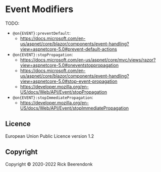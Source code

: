 # Event Modifiers

TODO:

- `@on{EVENT}:preventDefault`:
  - https://docs.microsoft.com/en-us/aspnet/core/blazor/components/event-handling?view=aspnetcore-5.0#prevent-default-actions
- `@on{EVENT}:stopPropagation`:
  - https://docs.microsoft.com/en-us/aspnet/core/mvc/views/razor?view=aspnetcore-5.0#oneventstoppropagation
  - https://docs.microsoft.com/en-us/aspnet/core/blazor/components/event-handling?view=aspnetcore-5.0#stop-event-propagation
  - https://developer.mozilla.org/en-US/docs/Web/API/Event/stopPropagation
- `@on{EVENT}:stopImmediatePropagation`:
  - https://developer.mozilla.org/en-US/docs/Web/API/Event/stopImmediatePropagation

## Licence

European Union Public Licence version 1.2

## Copyright

Copyright © 2020-2022 Rick Beerendonk
